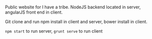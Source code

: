Public website for I have a tribe. NodeJS backend located in server, angularJS front end in client.

Git clone and run npm install in client and server, bower install in client.

`npm start` to run server, `grunt serve` to run client
